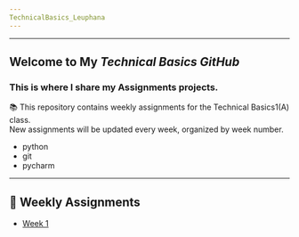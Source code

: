 ```yaml
--- 
TechnicalBasics_Leuphana
---
```


---
## Welcome to My *Technical Basics GitHub*
### This is where I share my Assignments projects.
📚 This repository contains weekly assignments for the Technical Basics1(A) class.  
New assignments will be updated every week, organized by week number.
   
- python
- git
- pycharm

---
## 📁 Weekly Assignments

- [Week 1](https://github.com/TayJeong/TechnicalBasics1_Leuphana/tree/main/assignments/week1)




## 